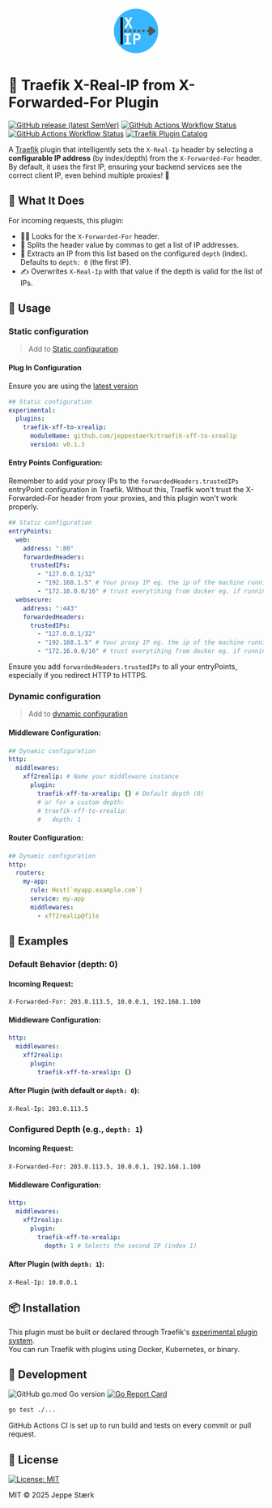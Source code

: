 <p align="center"><img src="https://github.com/jeppestaerk/traefik-xff-to-xrealip/blob/main/.assets/icon.svg?raw=true" alt="logo" height="96" width="96"></p>

# 🎯 Traefik X-Real-IP from X-Forwarded-For Plugin

[![GitHub release (latest SemVer)](https://img.shields.io/github/v/release/jeppestaerk/traefik-xff-to-xrealip?sort=semver&color=blue&logo=github)](https://github.com/jeppestaerk/traefik-xff-to-xrealip/releases/latest) 
[![GitHub Actions Workflow Status](https://img.shields.io/github/actions/workflow/status/jeppestaerk/traefik-xff-to-xrealip/build_and_test.yml?branch=main&logo=go)](https://github.com/jeppestaerk/traefik-xff-to-xrealip/actions/workflows/build_and_test.yml) 
[![GitHub Actions Workflow Status](https://img.shields.io/github/actions/workflow/status/jeppestaerk/traefik-xff-to-xrealip/build_and_test.yml?branch=main&label=test&logo=go)](https://github.com/jeppestaerk/traefik-xff-to-xrealip/actions/workflows/build_and_test.yml) 
[![Traefik Plugin Catalog](https://img.shields.io/badge/traefik_plugin_catalog-traefik--xff--to--xrealip-blue?logo=traefikproxy)](https://plugins.traefik.io/plugins/68205916e4f1c0f6442c2669/x-real-ip-from-x-forwarded-for)

A [Traefik](https://traefik.io) plugin that intelligently sets the `X-Real-Ip` header by selecting a **configurable IP address** (by index/depth) from the `X-Forwarded-For` header. By default, it uses the first IP, ensuring your backend services see the correct client IP, even behind multiple proxies! 🚀

## 🔧 What It Does

For incoming requests, this plugin:

-   🕵️‍♂️ Looks for the `X-Forwarded-For` header.
-   🔪 Splits the header value by commas to get a list of IP addresses.
-   🎯 Extracts an IP from this list based on the configured `depth` (index). Defaults to `depth: 0` (the first IP).
-   ✍️ Overwrites `X-Real-Ip` with that value if the depth is valid for the list of IPs.

## 🚀 Usage

### Static configuration

> Add to [Static configuration](https://doc.traefik.io/traefik/reference/static-configuration/overview/)

#### Plug In Configuration

Ensure you are using the [latest version](https://github.com/jeppestaerk/traefik-xff-to-xrealip/releases)

```yaml
## Static configuration
experimental:
  plugins:
    traefik-xff-to-xrealip:
      moduleName: github.com/jeppestaerk/traefik-xff-to-xrealip
      version: v0.1.3
```

#### Entry Points Configuration:

Remember to add your proxy IPs to the `forwardedHeaders.trustedIPs` entryPoint configuration in Traefik. Without this, Traefik won't trust the X-Forwarded-For header from your proxies, and this plugin won't work properly.

```yaml
## Static configuration
entryPoints:
  web:
    address: ":80"
    forwardedHeaders:
      trustedIPs:
        - "127.0.0.1/32"
        - "192.168.1.5" # Your proxy IP eg. the ip of the machine running Cloudflare tunnel
        - "172.16.0.0/16" # trust everytihing from docker eg. if running Cloudflare tunnel in docker container
  websecure:
    address: ":443"
    forwardedHeaders:
      trustedIPs:
        - "127.0.0.1/32"
        - "192.168.1.5" # Your proxy IP eg. the ip of the machine running Cloudflare tunnel
        - "172.16.0.0/16" # trust everytihing from docker eg. if running Cloudflare tunnel in docker container
```

Ensure you add `forwardedHeaders.trustedIPs` to all your entryPoints, especially if you redirect HTTP to HTTPS.

### Dynamic configuration

> Add to [dynamic configuration](https://doc.traefik.io/traefik/reference/dynamic-configuration/file/)

#### Middleware Configuration:

```yaml
## Dynamic configuration
http:
  middlewares:
    xff2realip: # Name your middleware instance
      plugin:
        traefik-xff-to-xrealip: {} # Default depth (0)
        # or for a custom depth:
        # traefik-xff-to-xrealip:
        #   depth: 1
```

#### Router Configuration:

```yaml
## Dynamic configuration
http:
  routers:
    my-app:
      rule: Host(`myapp.example.com`)
      service: my-app
      middlewares:
        - xff2realip@file
```

## 🧪 Examples

### Default Behavior (depth: 0)

#### Incoming Request:
```
X-Forwarded-For: 203.0.113.5, 10.0.0.1, 192.168.1.100
```

#### Middleware Configuration:
```yaml
http:
  middlewares:
    xff2realip:
      plugin:
        traefik-xff-to-xrealip: {}
```

#### After Plugin (with default or `depth: 0`):
```
X-Real-Ip: 203.0.113.5
```

### Configured Depth (e.g., `depth: 1`)

#### Incoming Request:
```
X-Forwarded-For: 203.0.113.5, 10.0.0.1, 192.168.1.100
```

#### Middleware Configuration:
```yaml
http:
  middlewares:
    xff2realip:
      plugin:
        traefik-xff-to-xrealip:
          depth: 1 # Selects the second IP (index 1)
```

#### After Plugin (with `depth: 1`):
```
X-Real-Ip: 10.0.0.1
```

## 📦 Installation

This plugin must be built or declared through Traefik's [experimental plugin system](https://doc.traefik.io/traefik/plugins/overview/).  
You can run Traefik with plugins using Docker, Kubernetes, or binary.

## 🧰 Development

![GitHub go.mod Go version](https://img.shields.io/github/go-mod/go-version/jeppestaerk/traefik-xff-to-xrealip?color=green)
[![Go Report Card](https://goreportcard.com/badge/github.com/jeppestaerk/traefik-xff-to-xrealip)](https://goreportcard.com/report/github.com/jeppestaerk/traefik-xff-to-xrealip)

```bash
go test ./...
```

GitHub Actions CI is set up to run build and tests on every commit or pull request.

## 📝 License

[![License: MIT](https://img.shields.io/badge/License-MIT-yellow.svg)](https://opensource.org/licenses/MIT)

MIT © 2025 Jeppe Stærk